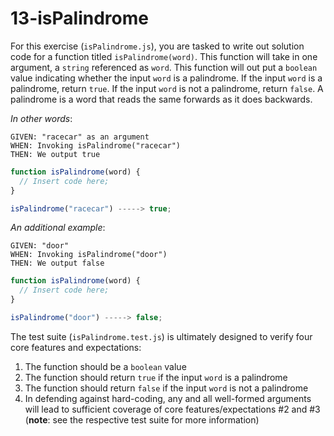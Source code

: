 # 13-isPalindrome

For this exercise (`isPalindrome.js`), you are tasked to write out solution code for a function titled `isPalindrome(word)`. This function will take in one argument, a `string` referenced as `word`. This function will out put a `boolean` value indicating whether the input `word` is a palindrome. If the input `word` is a palindrome, return `true`. If the input `word` is not a palindrome, return `false`. A palindrome is a word that reads the same forwards as it does backwards.

_In other words_:

```
GIVEN: "racecar" as an argument
WHEN: Invoking isPalindrome("racecar")
THEN: We output true
```

```js
function isPalindrome(word) {
  // Insert code here;
}

isPalindrome("racecar") -----> true;
```

_An additional example_:

```
GIVEN: "door"
WHEN: Invoking isPalindrome("door")
THEN: We output false
```

```js
function isPalindrome(word) {
  // Insert code here;
}

isPalindrome("door") -----> false;
```

The test suite (`isPalindrome.test.js`) is ultimately designed to verify four core features and expectations:

1) The function should be a `boolean` value
2) The function should return `true` if the input `word` is a palindrome
3) The function should return `false` if the input `word` is not a palindrome
4) In defending against hard-coding, any and all well-formed arguments will lead to sufficient coverage of core features/expectations #2 and #3 (**note**: see the respective test suite for more information)